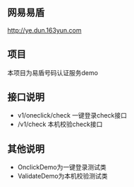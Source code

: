 ## 网易易盾
http://ye.dun.163yun.com

## 项目 
本项目为易盾号码认证服务demo

## 接口说明

- v1/oneclick/check 一键登录check接口
- /v1/check  本机校验check接口

## 其他说明

- OnclickDemo为一键登录测试类
- ValidateDemo为本机校验测试类


